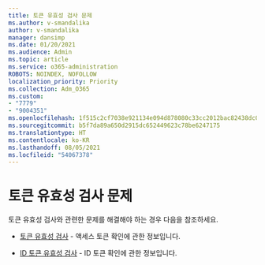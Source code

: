 ```yaml
---
title: 토큰 유효성 검사 문제
ms.author: v-smandalika
author: v-smandalika
manager: dansimp
ms.date: 01/20/2021
ms.audience: Admin
ms.topic: article
ms.service: o365-administration
ROBOTS: NOINDEX, NOFOLLOW
localization_priority: Priority
ms.collection: Adm_O365
ms.custom:
- "7779"
- "9004351"
ms.openlocfilehash: 1f515c2cf7038e921134e094d878080c33cc2012bac82438dc01245cb13c5b39
ms.sourcegitcommit: b5f7da89a650d2915dc652449623c78be6247175
ms.translationtype: HT
ms.contentlocale: ko-KR
ms.lasthandoff: 08/05/2021
ms.locfileid: "54067378"
---
```

# <a name="issues-with-validating-tokens"></a>토큰 유효성 검사 문제

토큰 유효성 검사와 관련한 문제를 해결해야 하는 경우 다음을 참조하세요.

- [토큰 유효성 검사](https://docs.microsoft.com/azure/active-directory/develop/access-tokens#validating-tokens) - 액세스 토큰 확인에 관한 정보입니다.

- [ID 토큰 유효성 검사](https://docs.microsoft.com/azure/active-directory/develop/v2-protocols-oidc#validate-the-id-token) - ID 토큰 확인에 관한 정보입니다.
